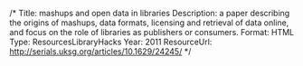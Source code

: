 /*
Title: mashups and open data in libraries
Description: a paper describing the origins of mashups, data formats, licensing and retrieval of data online, and focus on the role of libraries as publishers or consumers.
Format: HTML
Type: ResourcesLibraryHacks
Year: 2011
ResourceUrl: http://serials.uksg.org/articles/10.1629/24245/
*/